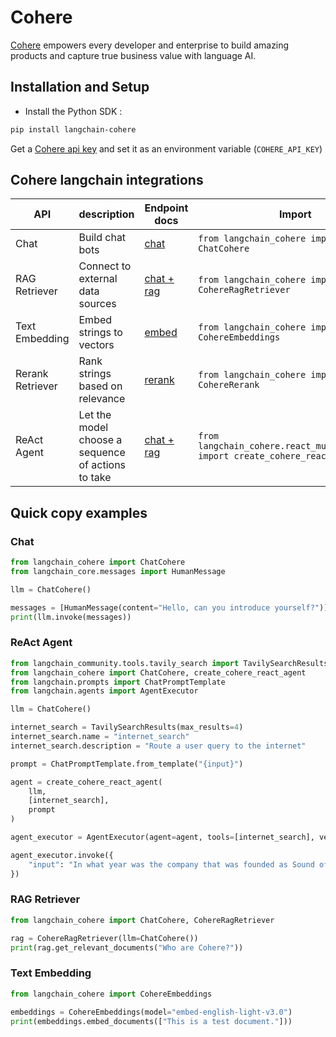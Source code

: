 # Cohere

[Cohere](https://cohere.com/) empowers every developer and enterprise to build amazing products and capture true business value with language AI.

## Installation and Setup
- Install the Python SDK :
```bash
pip install langchain-cohere
```

Get a [Cohere api key](https://dashboard.cohere.ai/) and set it as an environment variable (`COHERE_API_KEY`)

## Cohere langchain integrations

| API              | description                                         | Endpoint docs                                             | Import                                                                         | Example usage                                                                                            |
|------------------|-----------------------------------------------------|-----------------------------------------------------------|--------------------------------------------------------------------------------|----------------------------------------------------------------------------------------------------------|
| Chat             | Build chat bots                                     | [chat](https://docs.cohere.com/reference/chat)            | `from langchain_cohere import ChatCohere`                                      | [cohere.ipynb](/docs/integrations/chat/cohere)                                                           |
| RAG Retriever    | Connect to external data sources                    | [chat + rag](https://docs.cohere.com/reference/chat)      | `from langchain_cohere import CohereRagRetriever`                              | [cohere.ipynb](/docs/integrations/retrievers/cohere)                                                     |
| Text Embedding   | Embed strings to vectors                            | [embed](https://docs.cohere.com/reference/embed)          | `from langchain_cohere import CohereEmbeddings`                                | [cohere.ipynb](/docs/integrations/text_embedding/cohere)                                                 |
| Rerank Retriever | Rank strings based on relevance                     | [rerank](https://docs.cohere.com/reference/rerank)        | `from langchain_cohere import CohereRerank`                                    | [cohere.ipynb](/docs/integrations/retrievers/cohere-reranker)                                            |
| ReAct Agent      | Let the model choose a sequence of actions to take  | [chat + rag](https://docs.cohere.com/reference/chat)      | `from langchain_cohere.react_multi_hop.agent import create_cohere_react_agent` | [notebook](https://github.com/cohere-ai/notebooks/blob/main/notebooks/Vanilla_Multi_Step_Tool_Use.ipynb) |


## Quick copy examples

### Chat

```python
from langchain_cohere import ChatCohere
from langchain_core.messages import HumanMessage

llm = ChatCohere()

messages = [HumanMessage(content="Hello, can you introduce yourself?")]
print(llm.invoke(messages))
```

### ReAct Agent

```python
from langchain_community.tools.tavily_search import TavilySearchResults
from langchain_cohere import ChatCohere, create_cohere_react_agent
from langchain.prompts import ChatPromptTemplate
from langchain.agents import AgentExecutor

llm = ChatCohere()

internet_search = TavilySearchResults(max_results=4)
internet_search.name = "internet_search"
internet_search.description = "Route a user query to the internet"

prompt = ChatPromptTemplate.from_template("{input}")

agent = create_cohere_react_agent(
    llm,
    [internet_search],
    prompt
)

agent_executor = AgentExecutor(agent=agent, tools=[internet_search], verbose=True)

agent_executor.invoke({
    "input": "In what year was the company that was founded as Sound of Music added to the S&P 500?",
})
```

### RAG Retriever

```python
from langchain_cohere import ChatCohere, CohereRagRetriever

rag = CohereRagRetriever(llm=ChatCohere())
print(rag.get_relevant_documents("Who are Cohere?"))
```

### Text Embedding

```python
from langchain_cohere import CohereEmbeddings

embeddings = CohereEmbeddings(model="embed-english-light-v3.0")
print(embeddings.embed_documents(["This is a test document."]))
```
